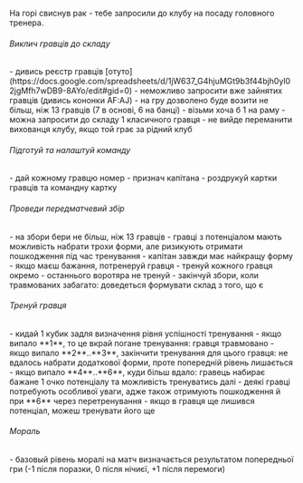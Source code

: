 
На горі свиснув рак - тебе запросили до клубу на посаду головного тренера.

<h6>Виклич гравців до складу</h6>
- дивись реєстр гравців [отуто](https://docs.google.com/spreadsheets/d/1jW637_G4hjuMGt9b3f44bjh0yl02jgMfh7wDB9-8AYo/edit#gid=0)
- неможливо запросити вже зайнятих гравців (дивись кононки AF:AJ)
- на гру дозволено буде возити не більш, ніж 13 гравців (7 в основі, 6 на банці)
- візьми хоча б 1 на раму
- можна запросити до складу 1 класичного гравця
- не вийде переманити вихованця клубу, якщо той грає за рідний клуб

<h6>Підготуй та налаштуй команду</h6>
- дай кожному гравцю номер
- признач капітана
- роздрукуй картки гравців та командну картку

<h6>Проведи передматчевий збір</h6>
- на збори бери не більш, ніж 13 гравців
- гравці з потенціалом мають можливість набрати трохи форми, але ризикують отримати пошкодження під час тренування
- капітан завжди має найкращу форму
- якщо маєш бажання, потренеруй гравця
- тренуй кожного гравця окремо
- останнього воротяра не тренуй
- закінчуй збори, коли травмованих забагато: доведеться формувати склад з того, що є

<h6>Тренуй гравця</h6>
- кидай 1 кубик задля визначення рівня успішності тренування
- якщо випало **1**, то це вкрай погане тренування: гравця травмовано
- якщо випало **2**..**3**, закінчити тренування для цього гравця: не вдалось набрати додаткової форми, проте попередній рівень лишається
- якщо випало **4**..**6**, куди більш вдало: гравець набирає бажане 1 очко потенціалу та можливість тренуватись далі
- деякі гравці потребують особливої уваги, адже також отримують пошкодження й при **6** через перетренування
- якщо в гравця ще лишився потенціал, можеш тренувати його ще

<h6>Мораль</h6>
- базовый рівень моралі на матч визначається результатом попередньої гри (-1 після поразки, 0 після нічиєї, +1 після перемоги)
